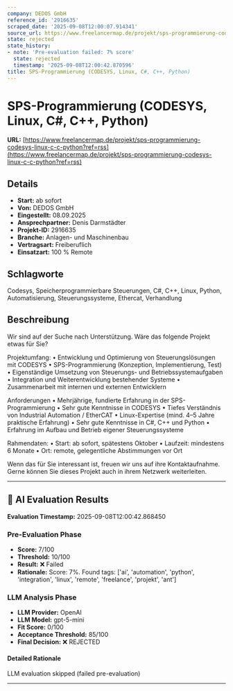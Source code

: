 ```yaml
---
company: DEDOS GmbH
reference_id: '2916635'
scraped_date: '2025-09-08T12:00:07.914341'
source_url: https://www.freelancermap.de/projekt/sps-programmierung-codesys-linux-c-c-python?ref=rss
state: rejected
state_history:
- note: 'Pre-evaluation failed: 7% score'
  state: rejected
  timestamp: '2025-09-08T12:00:42.870596'
title: SPS-Programmierung (CODESYS, Linux, C#, C++, Python)
---
```



# SPS-Programmierung (CODESYS, Linux, C#, C++, Python)
**URL:** [https://www.freelancermap.de/projekt/sps-programmierung-codesys-linux-c-c-python?ref=rss](https://www.freelancermap.de/projekt/sps-programmierung-codesys-linux-c-c-python?ref=rss)
## Details
- **Start:** ab sofort
- **Von:** DEDOS GmbH
- **Eingestellt:** 08.09.2025
- **Ansprechpartner:** Denis Darmstädter
- **Projekt-ID:** 2916635
- **Branche:** Anlagen- und Maschinenbau
- **Vertragsart:** Freiberuflich
- **Einsatzart:** 100
                                                % Remote

## Schlagworte
Codesys, Speicherprogrammierbare Steuerungen, C#, C++, Linux, Python, Automatisierung, Steuerungssysteme, Ethercat, Verhandlung

## Beschreibung
Wir sind auf der Suche nach Unterstützung. Wäre das folgende Projekt etwas für Sie?

Projektumfang:
• Entwicklung und Optimierung von Steuerungslösungen mit CODESYS
• SPS-Programmierung (Konzeption, Implementierung, Test)
• Eigenständige Umsetzung von Steuerungs- und Betriebssystemaufgaben
• Integration und Weiterentwicklung bestehender Systeme
• Zusammenarbeit mit internen und externen Entwicklern

Anforderungen
• Mehrjährige, fundierte Erfahrung in der SPS-Programmierung
• Sehr gute Kenntnisse in CODESYS
• Tiefes Verständnis von Industrial Automation / EtherCAT
• Linux-Expertise (mind. 4–5 Jahre praktische Erfahrung)
• Sehr gute Kenntnisse in C#, C++ und Python
• Erfahrung im Aufbau und Betrieb eigener Steuerungssysteme

Rahmendaten:
• Start: ab sofort, spätestens Oktober
• Laufzeit: mindestens 6 Monate
• Ort: remote, gelegentliche Abstimmungen vor Ort

Wenn das für Sie interessant ist, freuen wir uns auf ihre Kontaktaufnahme.
Gerne können Sie dieses Projekt auch in ihrem Netzwerk weiterleiten.

---

## 🤖 AI Evaluation Results

**Evaluation Timestamp:** 2025-09-08T12:00:42.868450

### Pre-Evaluation Phase
- **Score:** 7/100
- **Threshold:** 10/100
- **Result:** ❌ Failed
- **Rationale:** Score: 7%. Found tags: ['ai', 'automation', 'python', 'integration', 'linux', 'remote', 'freelance', 'projekt', 'ant']

### LLM Analysis Phase
- **LLM Provider:** OpenAI
- **LLM Model:** gpt-5-mini
- **Fit Score:** 0/100
- **Acceptance Threshold:** 85/100
- **Final Decision:** ❌ REJECTED

#### Detailed Rationale
LLM evaluation skipped (failed pre-evaluation)

---
